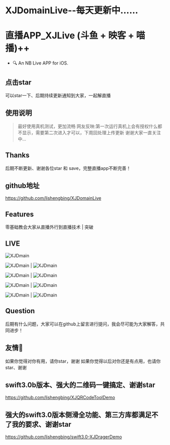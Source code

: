 # XJDomainLive--每天更新中......
# 直播APP_XJLive (斗鱼 + 映客 + 喵播)++ 
- 🔍 An NB Live APP for iOS.

## 点击star
可以star一下、后期持续更新通知到大家，一起解直播


## 使用说明
>最好使用真机测试，更加流畅
>网友反映:第一次运行真机上会有授权什么都不显示，需要第二次进入才可以，下周回处理上传更新
>谢谢大家一直关注中...



## Thanks
后期不断更新、谢谢各位star 和 save，完整直播app不断完善！

## github地址
https://github.com/lishengbing/XJDomainLive

## Features
零基础教会大家从直播外行到直播技术 | 突破


## LIVE
![XJDmain](https://github.com/lishengbing/XJDomainLive/blob/master/XJDomainLive/XJDomainLive/Classes/Resource/d1.gif)
           
![XJDmain](https://github.com/lishengbing/XJDomainLive/blob/master/XJDomainLive/XJDomainLive/Classes/Resource/c1.gif) | ![XJDmain](https://github.com/lishengbing/XJDomainLive/blob/master/XJDomainLive/XJDomainLive/Classes/Resource/c2.gif) 

![XJDmain](https://github.com/lishengbing/XJDomainLive/blob/master/XJDomainLive/XJDomainLive/Classes/Resource/c3.gif) | ![XJDmain](https://github.com/lishengbing/XJDomainLive/blob/master/XJDomainLive/XJDomainLive/Classes/Resource/b5.gif)

![XJDmain](https://github.com/lishengbing/XJDomainLive/blob/master/XJDomainLive/XJDomainLive/Classes/Resource/b4.gif) | ![XJDmain](https://github.com/lishengbing/XJDomainLive/blob/master/XJDomainLive/XJDomainLive/Classes/Resource/b3.gif)

![XJDmain](https://github.com/lishengbing/XJDomainLive/blob/master/XJDomainLive/XJDomainLive/Classes/Resource/b2.gif) | ![XJDmain](https://github.com/lishengbing/XJDomainLive/blob/master/XJDomainLive/XJDomainLive/Classes/Resource/b1.gif)


## Question
后期有什么问题，大家可以在github上留言进行提问，我会尽可能为大家解答，共同进步！

## 友情🔗
如果你觉得对你有用，请你star，谢谢
如果你觉得以后对你还是有点用，也请你star、谢谢

## swift3.0b版本、强大的二维码一键搞定、谢谢star
https://github.com/lishengbing/XJQRCodeToolDemo

## 强大的swift3.0版本侧滑全功能、第三方库都满足不了我的要求、谢谢star
https://github.com/lishengbing/swift3.0-XJDragerDemo



